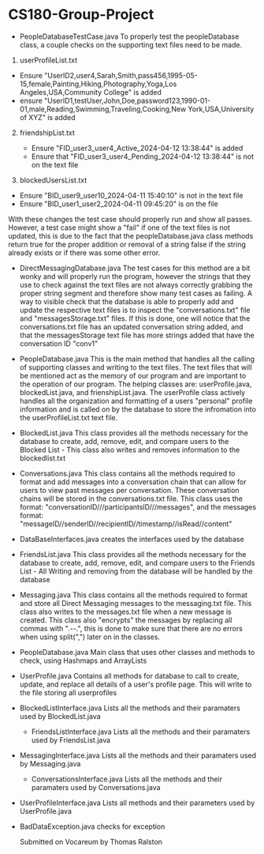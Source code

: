 
# CS180-Group-Project

- PeopleDatabaseTestCase.java
 To properly test the peopleDatabase class, a couple checks on the supporting text files need to be made.
1. userProfileList.txt
  - Ensure "UserID2,user4,Sarah,Smith,pass456,1995-05-15,female,Painting,Hiking,Photography,Yoga,Los Angeles,USA,Community College" is added
  - ensure "UserID1,testUser,John,Doe,password123,1990-01-01,male,Reading,Swimming,Traveling,Cooking,New York,USA,University of XYZ" is added

2. friendshipList.txt
   - Ensure "FID_user3_user4_Active_2024-04-12 13:38:44" is added
   - Ensure that "FID_user3_user4_Pending_2024-04-12 13:38:44" is not on the text file
  
3. blockedUsersList.txt
- Ensure "BID_user9_user10_2024-04-11 15:40:10" is not in the text file
- Ensure "BID_user1_user2_2024-04-11 09:45:20" is on the file

With these changes the test case should properly run and show all passes. However, a test case might show a "fail" if one of the text files is not updated, this is due to the fact that the peopleDatabase.java class methods return true for the proper addition or removal of a string false if the string already exists or if there was some other error. 


- DirectMessagingDatabase.java
  The test cases for this method are a bit wonky and will properly run the program, however the strings that they use to check against the text files are not always correctly grabbing the proper string segment and therefore show many test cases as failing. A way to visible check that the database is able to properly add and update the respective text files is to inspect the "conversations.txt" file and "messagesStorage.txt" files. If this is done, one will notice that the conversations.txt file has an updated conversation string added, and that the messagesStorage text file has more strings added that have the conversation ID "conv1"

- PeopleDatabase.java
  This is the main method that handles all the calling of supporting classes and writing to the text files. The text files that will be mentioned act as the memory of our program and are important to the operation of our program. The helping classes are: userProfile.java, blockedList.java, and frienshipList.java. The userProfile class actively handles all the organization and formatting of a users "personal" profile information and is called on by the database to store the infromation into the userProfileList.txt text file. 
 
 
 
 
 
 
 
 
 
 
 
 
 
 
 - BlockedList.java
  This class provides all the methods necessary for the database to create, add, remove, edit, and compare users to the Blocked List - This class also writes and removes information to the blockedlist.txt

- Conversations.java
  This class contains all the methods required to format and add messages into a conversation chain that can allow for users to view past messages per conversation. These conversation chains will be stored in the conversations.txt file. This class uses the format: "conversationID///participantsID///messages", and the messages format: "messageID//senderID//recipientID//timestamp//isRead//content"
  
- DataBaseInterfaces.java
  creates the interfaces used by the database
  
- FriendsList.java
  This class provides all the methods necessary for the database to create, add, remove, edit, and compare users to the Friends List - All Writing and removing from the database will be handled by the database
  
- Messaging.java
  This class contains all the methods required to format and store all Direct Messaging messages to the messaging.txt file. This class also writes to the messages.txt file when a new message is created. This class also "encrypts" the messages by replacing all commas with ".--.", this is done to make sure that there are no errors when using split(",") later on in the classes.
  
- PeopleDatabase.java
  Main class that uses other classes and methods to check, using Hashmaps and ArrayLists
  
- UserProfile.java
   Contains all methods for database to call to create, update, and replace all details of a user's profile page. This will write to the file storing all userprofiles

- BlockedListInterface.java
  Lists all the methods and their paramaters used by BlockedList.java

  - FriendsListInterface.java
  Lists all the methods and their paramaters used by FriendsList.java

- MessagingInterface.java
  Lists all the methods and their paramaters used by Messaging.java

  - ConversationsInterface.java
  Lists all the methods and their paramaters used by Conversations.java

- UserProfileInterface.java
  Lists all methods and their parameters used by UserProfile.java
- BadDataException.java
  checks for exception

  Submitted on Vocareum by Thomas Ralston

